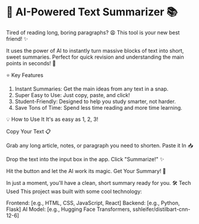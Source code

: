 # 🤖 AI-Powered Text Summarizer 📚

Tired of reading long, boring paragraphs? 😩 This tool is your new best friend! ✨

It uses the power of AI to instantly turn massive blocks of text into short, sweet summaries. Perfect for quick revision and understanding the main points in seconds! 🚀

⭐ Key Features

1) Instant Summaries: Get the main ideas from any text in a snap.
2) Super Easy to Use: Just copy, paste, and click!
3) Student-Friendly: Designed to help you study smarter, not harder.
4) Save Tons of Time: Spend less time reading and more time learning.

💡 How to Use It
It's as easy as 1, 2, 3!

Copy Your Text 📋

Grab any long article, notes, or paragraph you need to shorten.
Paste it In 📥

Drop the text into the input box in the app.
Click "Summarize!" ✨

Hit the button and let the AI work its magic.
Get Your Summary! 🧠

In just a moment, you'll have a clean, short summary ready for you.
🛠️ Tech Used
This project was built with some cool technology:

Frontend: [e.g., HTML, CSS, JavaScript, React]
Backend: [e.g., Python, Flask]
AI Model: [e.g., Hugging Face Transformers, sshleifer/distilbart-cnn-12-6]
